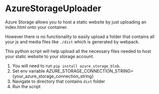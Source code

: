 # AzureStorageUploader
Azure Storage allows you to host a static website by just uploading an index.html onto your container. 

However there is no functionality to easily upload a folder that contains all your js and media files like `./dist` which is generated by webpack. 

This python script will help upload all the necessary files needed to host your static website to your storage account.

1) You will need to run `pip install azure_storage_blob`.
2) Set env variable AZURE_STORAGE_CONNECTION_STRING={your_azure_storage_connection_string}
3) Navigate to directory that contains `dist` folder
4) Run the script
